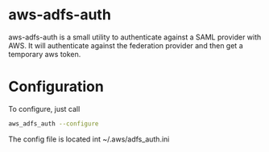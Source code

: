 # aws-adfs-auth
aws-adfs-auth is a small utility to authenticate against a SAML provider with AWS.
It will authenticate against the federation provider and then get a temporary aws token.

# Configuration
To configure, just call
```bash
aws_adfs_auth --configure
```
The config file is located int ~/.aws/adfs_auth.ini
